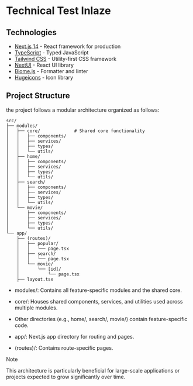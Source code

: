 # Technical Test Inlaze

## Technologies

- [Next.js 14](https://nextjs.org/) - React framework for production
- [TypeScript](https://www.typescriptlang.org/) - Typed JavaScript
- [Tailwind CSS](https://tailwindcss.com/) - Utility-first CSS framework
- [NextUI](https://nextui.org/) - React UI library
- [Biome.js](https://biomejs.dev/) - Formatter and linter
- [Hugeicons](https://hugeicons.com/) - Icon library

## Project Structure

the project follows a modular architecture organized as follows:

```
src/
├── modules/
│   ├── core/             # Shared core functionality
│   │   ├── components/
│   │   ├── services/
│   │   ├── types/
│   │   └── utils/
│   ├── home/
│   │   ├── components/
│   │   ├── services/
│   │   ├── types/
│   │   └── utils/
│   ├── search/
│   │   ├── components/
│   │   ├── services/
│   │   ├── types/
│   │   └── utils/
│   └── movie/
│       ├── components/
│       ├── services/
│       ├── types/
│       └── utils/
└── app/
    ├── (routes)/
    │   ├── popular/
    │   │   └── page.tsx
    │   ├── search/
    │   │   └── page.tsx
    │   └── movie/
    │       └── [id]/
    │           └── page.tsx
    ├── layout.tsx
```

- modules/: Contains all feature-specific modules and the shared core.

- core/: Houses shared components, services, and utilities used across multiple modules.

- Other directories (e.g., home/, search/, movie/) contain feature-specific code.


- app/: Next.js app directory for routing and pages.

- (routes)/: Contains route-specific pages.

> [!NOTE]
> This architecture is particularly beneficial for large-scale applications or projects expected to grow significantly over time.
